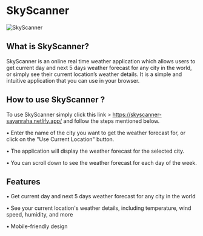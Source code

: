 # SkyScanner


![SkyScanner](https://github.com/sayanraha/SkyScanner/assets/109590974/e89fd57b-49a8-4a4e-a441-0d526c19160c)

## What is SkyScanner?

SkyScanner is an online real time weather application which allows users to get current day and next 5 days weather forecast for any city in the world, or simply see their current location’s weather details. It is a simple and intuitive application that you can use in your browser. 

## How to use SkyScanner ?

To use SkyScanner simply click this link > https://skyscanner-sayanraha.netlify.app/ and follow the steps mentioned below.

•	Enter the name of the city you want to get the weather forecast for, or click on the "Use Current Location" button.

•	The application will display the weather forecast for the selected city.

•	You can scroll down to see the weather forecast for each day of the week.


## Features

•	Get current day and next  5 days weather forecast for any city in the world 

•	See your current location's weather details, including temperature, wind speed, humidity, and more

•	Mobile-friendly design

